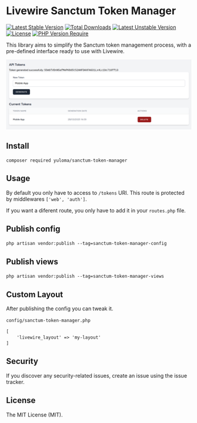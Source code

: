 # Livewire Sanctum Token Manager
[![Latest Stable Version](http://poser.pugx.org/yuloma/sanctum-token-manager/v)](https://packagist.org/packages/yuloma/sanctum-token-manager) [![Total Downloads](http://poser.pugx.org/yuloma/sanctum-token-manager/downloads)](https://packagist.org/packages/yuloma/sanctum-token-manager) [![Latest Unstable Version](http://poser.pugx.org/yuloma/sanctum-token-manager/v/unstable)](https://packagist.org/packages/yuloma/sanctum-token-manager) [![License](http://poser.pugx.org/yuloma/sanctum-token-manager/license)](https://packagist.org/packages/yuloma/sanctum-token-manager) [![PHP Version Require](http://poser.pugx.org/yuloma/sanctum-token-manager/require/php)](https://packagist.org/packages/yuloma/sanctum-token-manager)

This library aims to simplify the Sanctum token management process, with a pre-defined interface ready to use with Livewire.

![Token Manager Preview](preview/image.png)

## Install

```
composer required yuloma/sanctum-token-manager
```

## Usage

By default you only have to access to `/tokens` URI. This route is protected by middlewares `['web', 'auth']`.

If you want a diferent route, you only have to add it in your `routes.php` file.

## Publish config

`php artisan vendor:publish --tag=sanctum-token-manager-config`

## Publish views

`php artisan vendor:publish --tag=sanctum-token-manager-views`

## Custom Layout
After publishing the config you can tweak it.

`config/sanctum-token-manager.php`

```
[
    'livewire_layout' => 'my-layout'
]
```

## Security
If you discover any security-related issues, create an issue using the issue tracker.

## License
The MIT License (MIT).
